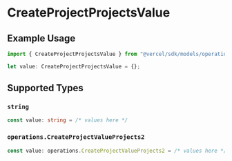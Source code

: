 # CreateProjectProjectsValue

## Example Usage

```typescript
import { CreateProjectProjectsValue } from "@vercel/sdk/models/operations";

let value: CreateProjectProjectsValue = {};
```

## Supported Types

### `string`

```typescript
const value: string = /* values here */
```

### `operations.CreateProjectValueProjects2`

```typescript
const value: operations.CreateProjectValueProjects2 = /* values here */
```


